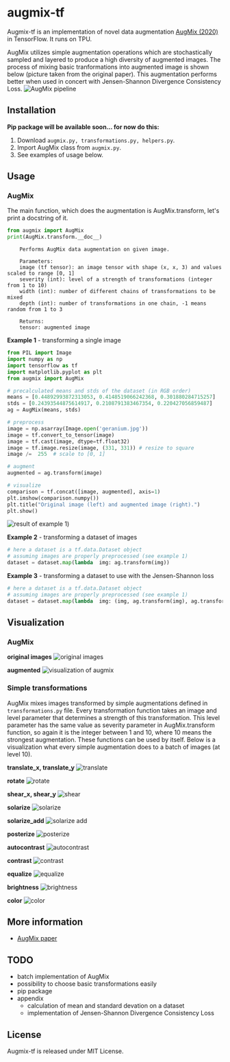 # augmix-tf
Augmix-tf is an implementation of novel data augmentation [AugMix (2020)]([https://arxiv.org/pdf/1912.02781.pdf](https://arxiv.org/pdf/1912.02781.pdf)) in TensorFlow.  It runs on TPU. 

AugMix utilizes simple augmentation operations which are stochastically sampled and layered to produce a high diversity of augmented images. The process of mixing basic tranformations into augmented image is shown below (picture taken from the original paper). This augmentation performs better when used in concert with Jensen-Shannon Divergence Consistency Loss.
![AugMix pipeline](https://i.ibb.co/YNfsHPF/Capture.png)

## Installation
**Pip package will be available soon... for now do this:**
1. Download ```augmix.py, transformations.py, helpers.py```.
2. Import AugMix class from ```augmix.py```.
3. See examples of usage below.

## Usage
### AugMix
The main function, which does the augmentation is AugMix.transform, let's print a docstring of it. 
```python
from augmix import AugMix
print(AugMix.transform.__doc__)
```
```
	Performs AugMix data augmentation on given image.

	Parameters:
	image (tf tensor): an image tensor with shape (x, x, 3) and values scaled to range [0, 1]
	severity (int): level of a strength of transformations (integer from 1 to 10)
	width (int): number of different chains of transformations to be mixed
	depth (int): number of transformations in one chain, -1 means random from 1 to 3

	Returns:
	tensor: augmented image
```

**Example 1** - transforming a single image
```python
from PIL import Image
import numpy as np
import tensorflow as tf
import matplotlib.pyplot as plt
from augmix import AugMix

# precalculated means and stds of the dataset (in RGB order)
means = [0.44892993872313053, 0.4148519066242368, 0.301880284715257]
stds = [0.24393544875614917, 0.2108791383467354, 0.220427056859487]
ag = AugMix(means, stds)

# preprocess
image = np.asarray(Image.open('geranium.jpg'))
image = tf.convert_to_tensor(image)
image = tf.cast(image, dtype=tf.float32)
image = tf.image.resize(image, (331, 331)) # resize to square
image /=  255  # scale to [0, 1]

# augment
augmented = ag.transform(image)

# visualize
comparison = tf.concat([image, augmented], axis=1)
plt.imshow(comparison.numpy())
plt.title("Original image (left) and augmented image (right).")
plt.show()
```
![result of example 1](https://i.ibb.co/PDZp51S/Figure-1.png))

**Example 2** - transforming a dataset of images
```python
# here a dataset is a tf.data.Dataset object
# assuming images are properly preprocessed (see example 1)
dataset = dataset.map(lambda  img: ag.transform(img))
```
**Example 3** - transforming a dataset to use with the Jensen-Shannon loss
```python
# here a dataset is a tf.data.Dataset object
# assuming images are properly preprocessed (see example 1)
dataset = dataset.map(lambda  img: (img, ag.transform(img), ag.transform(img)))
```
## Visualization

### AugMix
**original images**
![original images](/images/original.png?raw=true)

**augmented**
![visualization of augmix](/images/augmented.png?raw=true)

### Simple transformations
AugMix mixes images transformed by simple augmentations defined in ```transformations.py``` file. Every transformation function takes an image and level parameter that determines a strength of this transformation. This level parameter has the same value as severity parameter in AugMix.transform function, so again it is the integer between 1 and 10, where 10 means the strongest augmentation. These functions can be used by itself. Below is a visualization what every simple augmentation does to a batch of images (at level 10). 



**translate_x, translate_y**
![translate](/images/translate.png?raw=true)

**rotate**
![rotate](/images/rotate.png?raw=true)

**shear_x, shear_y**
![shear](/images/shear.png?raw=true)

**solarize**
![solarize](/images/solarize.png?raw=true)

**solarize_add**
![solarize add](/images/solarize_add.png?raw=true)

**posterize**
![posterize](/images/posterize.png?raw=true)

**autocontrast**
![autocontrast](/images/autocontrast.png?raw=true)

**contrast**
![contrast](/images/contrast.png?raw=true)

**equalize**
![equalize](/images/equalize.png?raw=true)

**brightness**
![brightness](/images/brightness.png?raw=true)

**color**
![color](/images/color.png?raw=true)

## More information
- [AugMix paper](https://arxiv.org/pdf/1912.02781.pdf)
 
 ## TODO
 - batch implementation of AugMix
 - possibility to choose basic transformations easily
 - pip package
 - appendix
	 - calculation of mean and standard devation on a dataset
	 - implementation of Jensen-Shannon Divergence Consistency Loss
 
 ## License
Augmix-tf is released under MIT License. 

